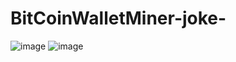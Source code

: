 # BitCoinWalletMiner-joke-
![image](https://user-images.githubusercontent.com/66269103/193437917-c08fa317-3540-4524-8ad3-e869c838fd42.png)
![image](https://user-images.githubusercontent.com/66269103/193437938-088a20dc-dfa4-4168-b8df-5b78fc418b06.png)
